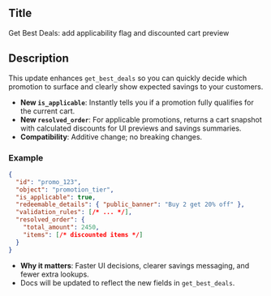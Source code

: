 ## Title
Get Best Deals: add applicability flag and discounted cart preview

## Description
This update enhances `get_best_deals` so you can quickly decide which promotion to surface and clearly show expected savings to your customers.

- **New `is_applicable`**: Instantly tells you if a promotion fully qualifies for the current cart.
- **New `resolved_order`**: For applicable promotions, returns a cart snapshot with calculated discounts for UI previews and savings summaries.
- **Compatibility**: Additive change; no breaking changes.

### Example
```json
{
  "id": "promo_123",
  "object": "promotion_tier",
  "is_applicable": true,
  "redeemable_details": { "public_banner": "Buy 2 get 20% off" },
  "validation_rules": [/* ... */],
  "resolved_order": {
    "total_amount": 2450,
    "items": [/* discounted items */]
  }
}
```

- **Why it matters**: Faster UI decisions, clearer savings messaging, and fewer extra lookups.
- Docs will be updated to reflect the new fields in `get_best_deals`.


